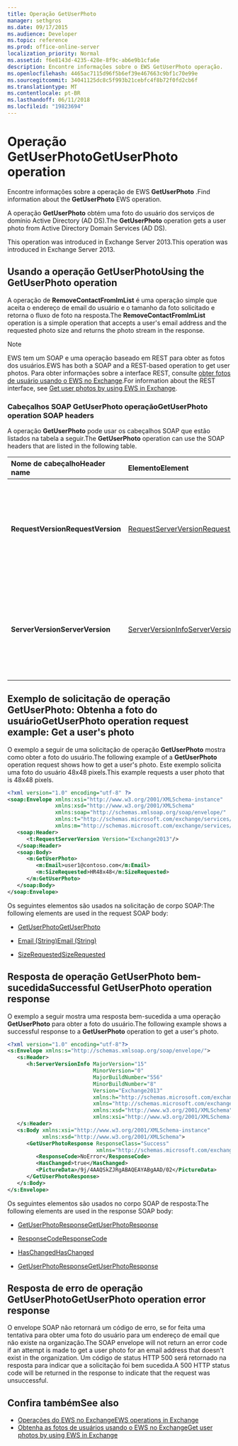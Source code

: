 ```yaml
---
title: Operação GetUserPhoto
manager: sethgros
ms.date: 09/17/2015
ms.audience: Developer
ms.topic: reference
ms.prod: office-online-server
localization_priority: Normal
ms.assetid: f6e8143d-4235-428e-8f9c-ab6e9b1cfa6e
description: Encontre informações sobre o EWS GetUserPhoto operação.
ms.openlocfilehash: 4465ac7115d96f5b6ef39e467663c9bf1c70e99e
ms.sourcegitcommit: 34041125dc8c5f993b21cebfc4f8b72f0fd2cb6f
ms.translationtype: MT
ms.contentlocale: pt-BR
ms.lasthandoff: 06/11/2018
ms.locfileid: "19823694"
---
```

# <a name="getuserphoto-operation"></a><span data-ttu-id="1cde1-103">Operação GetUserPhoto</span><span class="sxs-lookup"><span data-stu-id="1cde1-103">GetUserPhoto operation</span></span>

<span data-ttu-id="1cde1-104">Encontre informações sobre a operação de EWS **GetUserPhoto** .</span><span class="sxs-lookup"><span data-stu-id="1cde1-104">Find information about the **GetUserPhoto** EWS operation.</span></span> 
  
<span data-ttu-id="1cde1-105">A operação **GetUserPhoto** obtém uma foto do usuário dos serviços de domínio Active Directory (AD DS).</span><span class="sxs-lookup"><span data-stu-id="1cde1-105">The **GetUserPhoto** operation gets a user photo from Active Directory Domain Services (AD DS).</span></span> 
  
<span data-ttu-id="1cde1-106">This operation was introduced in Exchange Server 2013.</span><span class="sxs-lookup"><span data-stu-id="1cde1-106">This operation was introduced in Exchange Server 2013.</span></span>
  
## <a name="using-the-getuserphoto-operation"></a><span data-ttu-id="1cde1-107">Usando a operação GetUserPhoto</span><span class="sxs-lookup"><span data-stu-id="1cde1-107">Using the GetUserPhoto operation</span></span>

<span data-ttu-id="1cde1-108">A operação de **RemoveContactFromImList** é uma operação simple que aceita o endereço de email do usuário e o tamanho da foto solicitado e retorna o fluxo de foto na resposta.</span><span class="sxs-lookup"><span data-stu-id="1cde1-108">The **RemoveContactFromImList** operation is a simple operation that accepts a user's email address and the requested photo size and returns the photo stream in the response.</span></span> 
  
> [!NOTE]
> <span data-ttu-id="1cde1-109">EWS tem um SOAP e uma operação baseado em REST para obter as fotos dos usuários.</span><span class="sxs-lookup"><span data-stu-id="1cde1-109">EWS has both a SOAP and a REST-based operation to get user photos.</span></span> <span data-ttu-id="1cde1-110">Para obter informações sobre a interface REST, consulte [obter fotos de usuário usando o EWS no Exchange](http://msdn.microsoft.com/library/f86d1099-1f57-47dc-abf2-4d5ae4e900a9%28Office.15%29.aspx).</span><span class="sxs-lookup"><span data-stu-id="1cde1-110">For information about the REST interface, see [Get user photos by using EWS in Exchange](http://msdn.microsoft.com/library/f86d1099-1f57-47dc-abf2-4d5ae4e900a9%28Office.15%29.aspx).</span></span> 
  
### <a name="getuserphoto-operation-soap-headers"></a><span data-ttu-id="1cde1-111">Cabeçalhos SOAP GetUserPhoto operação</span><span class="sxs-lookup"><span data-stu-id="1cde1-111">GetUserPhoto operation SOAP headers</span></span>

<span data-ttu-id="1cde1-112">A operação **GetUserPhoto** pode usar os cabeçalhos SOAP que estão listados na tabela a seguir.</span><span class="sxs-lookup"><span data-stu-id="1cde1-112">The **GetUserPhoto** operation can use the SOAP headers that are listed in the following table.</span></span> 
  
|<span data-ttu-id="1cde1-113">**Nome de cabeçalho**</span><span class="sxs-lookup"><span data-stu-id="1cde1-113">**Header name**</span></span>|<span data-ttu-id="1cde1-114">**Elemento**</span><span class="sxs-lookup"><span data-stu-id="1cde1-114">**Element**</span></span>|<span data-ttu-id="1cde1-115">**Descrição**</span><span class="sxs-lookup"><span data-stu-id="1cde1-115">**Description**</span></span>|
|:-----|:-----|:-----|
|<span data-ttu-id="1cde1-116">**RequestVersion**</span><span class="sxs-lookup"><span data-stu-id="1cde1-116">**RequestVersion**</span></span> <br/> |[<span data-ttu-id="1cde1-117">RequestServerVersion</span><span class="sxs-lookup"><span data-stu-id="1cde1-117">RequestServerVersion</span></span>](requestserverversion.md) <br/> |<span data-ttu-id="1cde1-118">Identifica a versão do esquema para a solicitação de operação.</span><span class="sxs-lookup"><span data-stu-id="1cde1-118">Identifies the schema version for the operation request.</span></span> <span data-ttu-id="1cde1-119">Este cabeçalho é aplicável a uma solicitação.</span><span class="sxs-lookup"><span data-stu-id="1cde1-119">This header is applicable to a request.</span></span>  <br/> |
|<span data-ttu-id="1cde1-120">**ServerVersion**</span><span class="sxs-lookup"><span data-stu-id="1cde1-120">**ServerVersion**</span></span> <br/> |[<span data-ttu-id="1cde1-121">ServerVersionInfo</span><span class="sxs-lookup"><span data-stu-id="1cde1-121">ServerVersionInfo</span></span>](serverversioninfo.md) <br/> |<span data-ttu-id="1cde1-122">Identifica a versão do servidor que respondeu à solicitação.</span><span class="sxs-lookup"><span data-stu-id="1cde1-122">Identifies the version of the server that responded to the request.</span></span> <span data-ttu-id="1cde1-123">Este cabeçalho é aplicável a uma resposta.</span><span class="sxs-lookup"><span data-stu-id="1cde1-123">This header is applicable to a response.</span></span>  <br/> |
   
## <a name="getuserphoto-operation-request-example-get-a-users-photo"></a><span data-ttu-id="1cde1-124">Exemplo de solicitação de operação GetUserPhoto: Obtenha a foto do usuário</span><span class="sxs-lookup"><span data-stu-id="1cde1-124">GetUserPhoto operation request example: Get a user's photo</span></span>

<span data-ttu-id="1cde1-125">O exemplo a seguir de uma solicitação de operação **GetUserPhoto** mostra como obter a foto do usuário.</span><span class="sxs-lookup"><span data-stu-id="1cde1-125">The following example of a **GetUserPhoto** operation request shows how to get a user's photo.</span></span> <span data-ttu-id="1cde1-126">Este exemplo solicita uma foto do usuário 48x48 pixels.</span><span class="sxs-lookup"><span data-stu-id="1cde1-126">This example requests a user photo that is 48x48 pixels.</span></span> 
  
```XML
<?xml version="1.0" encoding="utf-8" ?>
<soap:Envelope xmlns:xsi="http://www.w3.org/2001/XMLSchema-instance"
               xmlns:xsd="http://www.w3.org/2001/XMLSchema"
               xmlns:soap="http://schemas.xmlsoap.org/soap/envelope/"
               xmlns:t="http://schemas.microsoft.com/exchange/services/2006/types"
               xmlns:m="http://schemas.microsoft.com/exchange/services/2006/messages">
   <soap:Header>
      <t:RequestServerVersion Version="Exchange2013"/>
   </soap:Header>
   <soap:Body>
      <m:GetUserPhoto>
         <m:Email>user1@contoso.com</m:Email>
         <m:SizeRequested>HR48x48</m:SizeRequested>
      </m:GetUserPhoto>
   </soap:Body>
</soap:Envelope>
```

<span data-ttu-id="1cde1-127">Os seguintes elementos são usados na solicitação de corpo SOAP:</span><span class="sxs-lookup"><span data-stu-id="1cde1-127">The following elements are used in the request SOAP body:</span></span>
  
- [<span data-ttu-id="1cde1-128">GetUserPhoto</span><span class="sxs-lookup"><span data-stu-id="1cde1-128">GetUserPhoto</span></span>](getuserphoto.md)
    
- [<span data-ttu-id="1cde1-129">Email (String)</span><span class="sxs-lookup"><span data-stu-id="1cde1-129">Email (String)</span></span>](email-string.md)
    
- [<span data-ttu-id="1cde1-130">SizeRequested</span><span class="sxs-lookup"><span data-stu-id="1cde1-130">SizeRequested</span></span>](sizerequested.md)
    
## <a name="successful-getuserphoto-operation-response"></a><span data-ttu-id="1cde1-131">Resposta de operação GetUserPhoto bem-sucedida</span><span class="sxs-lookup"><span data-stu-id="1cde1-131">Successful GetUserPhoto operation response</span></span>

<span data-ttu-id="1cde1-132">O exemplo a seguir mostra uma resposta bem-sucedida a uma operação **GetUserPhoto** para obter a foto do usuário.</span><span class="sxs-lookup"><span data-stu-id="1cde1-132">The following example shows a successful response to a **GetUserPhoto** operation to get a user's photo.</span></span> 
  
```XML
<?xml version="1.0" encoding="utf-8"?>
<s:Envelope xmlns:s="http://schemas.xmlsoap.org/soap/envelope/">
   <s:Header>
      <h:ServerVersionInfo MajorVersion="15" 
                           MinorVersion="0" 
                           MajorBuildNumber="556" 
                           MinorBuildNumber="8" 
                           Version="Exchange2013" 
                           xmlns:h="http://schemas.microsoft.com/exchange/services/2006/types" 
                           xmlns="http://schemas.microsoft.com/exchange/services/2006/types" 
                           xmlns:xsd="http://www.w3.org/2001/XMLSchema" 
                           xmlns:xsi="http://www.w3.org/2001/XMLSchema-instance"/>
   </s:Header>
   <s:Body xmlns:xsi="http://www.w3.org/2001/XMLSchema-instance" 
           xmlns:xsd="http://www.w3.org/2001/XMLSchema">
      <GetUserPhotoResponse ResponseClass="Success" 
                            xmlns="http://schemas.microsoft.com/exchange/services/2006/messages">
         <ResponseCode>NoError</ResponseCode>
         <HasChanged>true</HasChanged>
         <PictureData>/9j/4AAQSkZJRgABAQEAYABgAAD/02</PictureData>
      </GetUserPhotoResponse>
   </s:Body>
</s:Envelope>

```

<span data-ttu-id="1cde1-133">Os seguintes elementos são usados no corpo SOAP de resposta:</span><span class="sxs-lookup"><span data-stu-id="1cde1-133">The following elements are used in the response SOAP body:</span></span>
  
- [<span data-ttu-id="1cde1-134">GetUserPhotoResponse</span><span class="sxs-lookup"><span data-stu-id="1cde1-134">GetUserPhotoResponse</span></span>](getuserphotoresponse.md)
    
- [<span data-ttu-id="1cde1-135">ResponseCode</span><span class="sxs-lookup"><span data-stu-id="1cde1-135">ResponseCode</span></span>](responsecode.md)
    
- [<span data-ttu-id="1cde1-136">HasChanged</span><span class="sxs-lookup"><span data-stu-id="1cde1-136">HasChanged</span></span>](haschanged.md)
    
- [<span data-ttu-id="1cde1-137">GetUserPhotoResponse</span><span class="sxs-lookup"><span data-stu-id="1cde1-137">GetUserPhotoResponse</span></span>](getuserphotoresponse.md)
    
## <a name="getuserphoto-operation-error-response"></a><span data-ttu-id="1cde1-138">Resposta de erro de operação GetUserPhoto</span><span class="sxs-lookup"><span data-stu-id="1cde1-138">GetUserPhoto operation error response</span></span>

<span data-ttu-id="1cde1-139">O envelope SOAP não retornará um código de erro, se for feita uma tentativa para obter uma foto do usuário para um endereço de email que não existe na organização.</span><span class="sxs-lookup"><span data-stu-id="1cde1-139">The SOAP envelope will not return an error code if an attempt is made to get a user photo for an email address that doesn't exist in the organization.</span></span> <span data-ttu-id="1cde1-140">Um código de status HTTP 500 será retornado na resposta para indicar que a solicitação foi bem sucedida.</span><span class="sxs-lookup"><span data-stu-id="1cde1-140">A 500 HTTP status code will be returned in the response to indicate that the request was unsuccessful.</span></span> 
  
## <a name="see-also"></a><span data-ttu-id="1cde1-141">Confira também</span><span class="sxs-lookup"><span data-stu-id="1cde1-141">See also</span></span>

- [<span data-ttu-id="1cde1-142">Operações do EWS no Exchange</span><span class="sxs-lookup"><span data-stu-id="1cde1-142">EWS operations in Exchange</span></span>](ews-operations-in-exchange.md)   
- [<span data-ttu-id="1cde1-143">Obtenha as fotos de usuários usando o EWS no Exchange</span><span class="sxs-lookup"><span data-stu-id="1cde1-143">Get user photos by using EWS in Exchange</span></span>](http://msdn.microsoft.com/library/f86d1099-1f57-47dc-abf2-4d5ae4e900a9%28Office.15%29.aspx)
    

